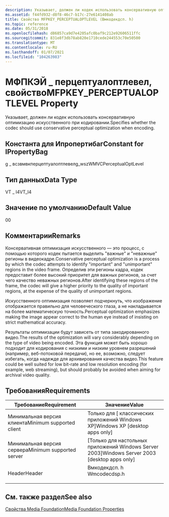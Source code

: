 ```yaml
---
description: Указывает, должен ли кодек использовать консервативную оптимизацию искусственного при кодировании.
ms.assetid: f44fd932-d8f8-46c7-b17c-27e6141408ab
title: Свойство MFPKEY_PERCEPTUALOPTLEVEL (Вмкодекдсп. h)
ms.topic: reference
ms.date: 05/31/2018
ms.openlocfilehash: d86857ca9d7e4205afc0baf9c212e92606511ffc
ms.sourcegitcommit: 831e8f3db78ab820e1710cede244553c70e50500
ms.translationtype: MT
ms.contentlocale: ru-RU
ms.lasthandoff: 01/07/2021
ms.locfileid: "104263983"
---
```

# <a name="mfpkey_perceptualoptlevel-property"></a><span data-ttu-id="71ea1-103">МФПКЭЙ \_ перцептуалоптлевел, свойство</span><span class="sxs-lookup"><span data-stu-id="71ea1-103">MFPKEY\_PERCEPTUALOPTLEVEL Property</span></span>

<span data-ttu-id="71ea1-104">Указывает, должен ли кодек использовать консервативную оптимизацию искусственного при кодировании.</span><span class="sxs-lookup"><span data-stu-id="71ea1-104">Specifies whether the codec should use conservative perceptual optimization when encoding.</span></span>

## <a name="constant-for-ipropertybag"></a><span data-ttu-id="71ea1-105">Константа для Ипропертибаг</span><span class="sxs-lookup"><span data-stu-id="71ea1-105">Constant for IPropertyBag</span></span>

<span data-ttu-id="71ea1-106">g \_ всзвмвкперцептуалоптлевел</span><span class="sxs-lookup"><span data-stu-id="71ea1-106">g\_wszWMVCPerceptualOptLevel</span></span>

## <a name="data-type"></a><span data-ttu-id="71ea1-107">Тип данных</span><span class="sxs-lookup"><span data-stu-id="71ea1-107">Data Type</span></span>

<span data-ttu-id="71ea1-108">VT \_ I4</span><span class="sxs-lookup"><span data-stu-id="71ea1-108">VT\_I4</span></span>

## <a name="default-value"></a><span data-ttu-id="71ea1-109">Значение по умолчанию</span><span class="sxs-lookup"><span data-stu-id="71ea1-109">Default Value</span></span>

<span data-ttu-id="71ea1-110">0</span><span class="sxs-lookup"><span data-stu-id="71ea1-110">0</span></span>

## <a name="remarks"></a><span data-ttu-id="71ea1-111">Комментарии</span><span class="sxs-lookup"><span data-stu-id="71ea1-111">Remarks</span></span>

<span data-ttu-id="71ea1-112">Консервативная оптимизация искусственного — это процесс, с помощью которого кодек пытается выделить "важные" и "неважные" регионы в видеокадре.</span><span class="sxs-lookup"><span data-stu-id="71ea1-112">Conservative perceptual optimization is a process by which the codec attempts to identify "important" and "unimportant" regions in the video frame.</span></span> <span data-ttu-id="71ea1-113">Определив эти регионы кадра, кодек предоставит более высокий приоритет для важных регионов, за счет чего качество неважных регионов.</span><span class="sxs-lookup"><span data-stu-id="71ea1-113">After identifying these regions of the frame, the codec will give a higher priority to the quality of important regions, at the expense of the quality of unimportant regions.</span></span>

<span data-ttu-id="71ea1-114">Искусственного оптимизация позволяет подчеркнуть, что изображение отображается правильно для человеческого глаза, а не накладывается на более математическую точность.</span><span class="sxs-lookup"><span data-stu-id="71ea1-114">Perceptual optimization emphasizes making the image appear correct to the human eye instead of insisting on strict mathematical accuracy.</span></span>

<span data-ttu-id="71ea1-115">Результаты оптимизации будут зависеть от типа закодированного видео.</span><span class="sxs-lookup"><span data-stu-id="71ea1-115">The results of the optimization will vary considerably depending on the type of video being encoded.</span></span> <span data-ttu-id="71ea1-116">Эта функция может быть хорошо подходит для кодирования с низкими и низким уровнем разрешений (например, веб-потоковой передачи), но ее, возможно, следует избегать, когда надежде для архивирования качества видео.</span><span class="sxs-lookup"><span data-stu-id="71ea1-116">This feature could be well suited for low bit-rate and low resolution encoding (for example, web streaming), but should probably be avoided when aiming for archival video quality.</span></span>

## <a name="requirements"></a><span data-ttu-id="71ea1-117">Требования</span><span class="sxs-lookup"><span data-stu-id="71ea1-117">Requirements</span></span>



| <span data-ttu-id="71ea1-118">Требование</span><span class="sxs-lookup"><span data-stu-id="71ea1-118">Requirement</span></span> | <span data-ttu-id="71ea1-119">Значение</span><span class="sxs-lookup"><span data-stu-id="71ea1-119">Value</span></span> |
|-------------------------------------|-----------------------------------------------------------------------------------------|
| <span data-ttu-id="71ea1-120">Минимальная версия клиента</span><span class="sxs-lookup"><span data-stu-id="71ea1-120">Minimum supported client</span></span><br/> | <span data-ttu-id="71ea1-121">Только для \[ классических приложений Windows XP\]</span><span class="sxs-lookup"><span data-stu-id="71ea1-121">Windows XP \[desktop apps only\]</span></span><br/>                                             |
| <span data-ttu-id="71ea1-122">Минимальная версия сервера</span><span class="sxs-lookup"><span data-stu-id="71ea1-122">Minimum supported server</span></span><br/> | <span data-ttu-id="71ea1-123">\[Только для настольных приложений Windows Server 2003\]</span><span class="sxs-lookup"><span data-stu-id="71ea1-123">Windows Server 2003 \[desktop apps only\]</span></span><br/>                                    |
| <span data-ttu-id="71ea1-124">Header</span><span class="sxs-lookup"><span data-stu-id="71ea1-124">Header</span></span><br/>                   | <dl> <span data-ttu-id="71ea1-125"><dt>Вмкодекдсп. h</dt></span><span class="sxs-lookup"><span data-stu-id="71ea1-125"><dt>Wmcodecdsp.h</dt></span></span> </dl> |



## <a name="see-also"></a><span data-ttu-id="71ea1-126">См. также раздел</span><span class="sxs-lookup"><span data-stu-id="71ea1-126">See also</span></span>

<dl> <dt>

[<span data-ttu-id="71ea1-127">Свойства Media Foundation</span><span class="sxs-lookup"><span data-stu-id="71ea1-127">Media Foundation Properties</span></span>](media-foundation-properties.md)
</dt> </dl>

 

 




